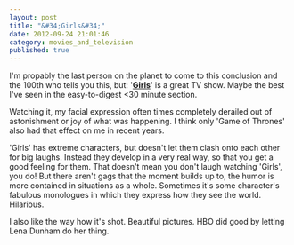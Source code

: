 ```yaml
---
layout: post
title: "&#34;Girls&#34;"
date: 2012-09-24 21:01:46
category: movies_and_television
published: true
---
```



I'm propably the last person on the planet to come to this conclusion and the 100th who tells you this, but: '**[Girls](http://www.imdb.com/title/tt1723816/)**' is a great TV show. Maybe the best I've seen in the easy-to-digest <30 minute section. 

Watching it, my facial expression often times completely derailed out of astonishment or joy of what was happening. I think only 'Game of Thrones' also had that effect on me in recent years.

'Girls' has extreme characters, but doesn't let them clash onto each other for big laughs. Instead they develop in a very real way, so that you get a good feeling for them. That doesn't mean you don't laugh watching 'Girls', you do! But there aren't gags that the moment builds up to, the humor is more contained in situations as a whole. Sometimes it's some character's fabulous monologues in which they express how they see the world. Hilarious.

I also like the way how it's shot. Beautiful pictures. HBO did good by letting Lena Dunham do her thing. 